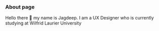### About page

Hello there 👋 my name is Jagdeep. I am a UX Designer who is currently studying at Wilfrid Laurier University